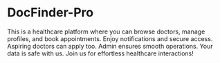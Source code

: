 # DocFinder-Pro
This is a healthcare platform where you can browse doctors, manage profiles, and book appointments. Enjoy notifications and secure access. Aspiring doctors can apply too. Admin ensures smooth operations. Your data is safe with us. Join us for effortless healthcare interactions!
